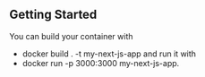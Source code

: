 ## Getting Started

You can build your container with

-   docker build . -t my-next-js-app
    and run it with
-   docker run -p 3000:3000 my-next-js-app.
